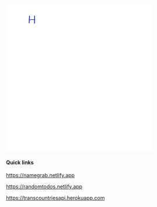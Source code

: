 ![Hi there 👋, I Build Fast, Elegant Websites.⚡](https://github.com/d3vkk/d3vkk/blob/master/message.gif)

#### Quick links

https://namegrab.netlify.app

https://randomtodos.netlify.app

https://transcountriesapi.herokuapp.com

<!--
**d3vkk/d3vkk** is a ✨ _special_ ✨ repository because its `README.md` (this file) appears on your GitHub profile.

Here are some ideas to get you started:

- 🔭 I’m currently working on ...
- 🌱 I’m currently learning ...
- 👯 I’m looking to collaborate on ...
- 🤔 I’m looking for help with ...
- 💬 Ask me about ...
- 📫 How to reach me: ...
- 😄 Pronouns: ...
- ⚡ Fun fact: ...
-->
